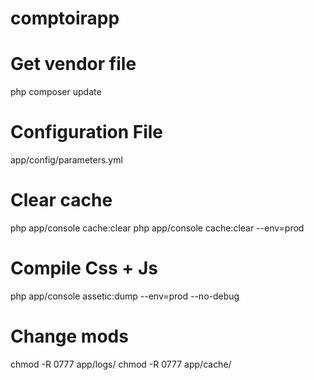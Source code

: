# comptoirapp

# Get vendor file
php composer update

# Configuration File
app/config/parameters.yml

# Clear cache
php app/console cache:clear
php app/console cache:clear --env=prod

# Compile Css + Js
php app/console assetic:dump --env=prod --no-debug

# Change mods 
chmod -R 0777 app/logs/
chmod -R 0777 app/cache/

